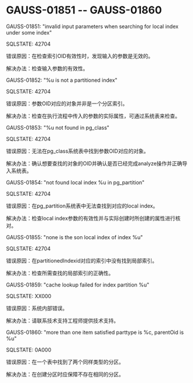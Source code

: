 # GAUSS-01851 -- GAUSS-01860

GAUSS-01851: "invalid input parameters when searching for local index under some index"

SQLSTATE: 42704

错误原因：在检查索引OID有效性时，发现输入的参数是无效的。

解决办法：检查输入参数的有效性。

GAUSS-01852: "%u is not a partitioned index"

SQLSTATE: 42704

错误原因：参数OID对应的对象并非是一个分区索引。

解决办法：检查在执行流程中传入的参数的实际属性，可通过系统表来检查。

GAUSS-01853: "%u not found in pg\_class"

SQLSTATE: 42704

错误原因：无法在pg\_class系统表中找到参数OID对应的对象。

解决办法：确认想要查找的对象的OID并确认是否已经完成analyze操作并正确导入系统表。

GAUSS-01854: "not found local index %u in pg\_partition"

SQLSTATE: 42704

错误原因：在pg\_partition系统表中无法查找到对应的local index。

解决办法：检查local index参数的有效性并与实际创建时所创建的属性进行核对。

GAUSS-01855: "none is the son local index of index %u"

SQLSTATE: 42704

错误原因：在partitionedIndexid对应的索引中没有找到局部索引。

解决办法：检查所需查找的局部索引的正确性。

GAUSS-01859: "cache lookup failed for index partition %u"

SQLSTATE: XX000

错误原因：系统内部错误。

解决办法：请联系技术支持工程师提供技术支持。

GAUSS-01860: "more than one item satisfied parttype is %c, parentOid is %u"

SQLSTATE: 0A000

错误原因：在一个表中找到了两个同样类型的分区。

解决办法：在创建分区时应保障不存在相同的分区。
